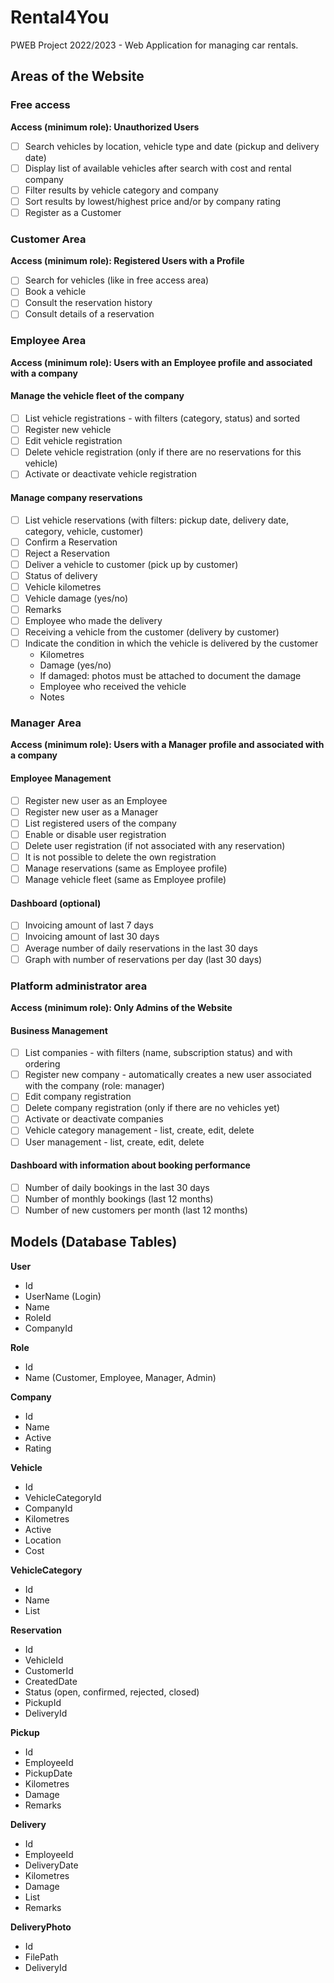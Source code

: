 # Rental4You
PWEB Project 2022/2023 - Web Application for managing car rentals.

## Areas of the Website

### Free access
**Access (minimum role): Unauthorized Users**
- [ ] Search vehicles by location, vehicle type and date (pickup and delivery date)
- [ ] Display list of available vehicles after search with cost and rental company
- [ ] Filter results by vehicle category and company
- [ ] Sort results by lowest/highest price and/or by company rating
- [ ] Register as a Customer

### Customer Area
**Access (minimum role): Registered Users with a Profile**
- [ ] Search for vehicles (like in free access area)
- [ ] Book a vehicle
- [ ] Consult the reservation history
- [ ] Consult details of a reservation

### Employee Area
**Access (minimum role): Users with an Employee profile and associated with a company**

#### Manage the vehicle fleet of the company
- [ ] List vehicle registrations - with filters (category, status) and sorted
- [ ] Register new vehicle
- [ ] Edit vehicle registration
- [ ] Delete vehicle registration (only if there are no reservations for this vehicle)
- [ ] Activate or deactivate vehicle registration

#### Manage company reservations
- [ ] List vehicle reservations (with filters: pickup date, delivery date, category, vehicle, customer)
- [ ] Confirm a Reservation
- [ ] Reject a Reservation
- [ ] Deliver a vehicle to customer (pick up by customer)
- [ ] Status of delivery
- [ ] Vehicle kilometres
- [ ] Vehicle damage (yes/no)
- [ ] Remarks
- [ ] Employee who made the delivery
- [ ] Receiving a vehicle from the customer (delivery by customer)
- [ ] Indicate the condition in which the vehicle is delivered by the customer
    - Kilometres
    - Damage (yes/no)
    - If damaged: photos must be attached to document the damage
    - Employee who received the vehicle
    - Notes

### Manager Area
**Access (minimum role): Users with a Manager profile and associated with a company**

#### Employee Management
- [ ] Register new user as an Employee
- [ ] Register new user as a Manager
- [ ] List registered users of the company
- [ ] Enable or disable user registration
- [ ] Delete user registration (if not associated with any reservation)
- [ ] It is not possible to delete the own registration
- [ ] Manage reservations (same as Employee profile)
- [ ] Manage vehicle fleet (same as Employee profile)

#### Dashboard (optional)
- [ ] Invoicing amount of last 7 days
- [ ] Invoicing amount of last 30 days
- [ ] Average number of daily reservations in the last 30 days
- [ ] Graph with number of reservations per day (last 30 days)

### Platform administrator area
**Access (minimum role): Only Admins of the Website**

#### Business Management
- [ ] List companies - with filters (name, subscription status) and with ordering
- [ ] Register new company - automatically creates a new user associated with the company (role: manager)
- [ ] Edit company registration
- [ ] Delete company registration (only if there are no vehicles yet)
- [ ] Activate or deactivate companies
- [ ] Vehicle category management - list, create, edit, delete
- [ ] User management - list, create, edit, delete

#### Dashboard with information about booking performance
- [ ] Number of daily bookings in the last 30 days
- [ ] Number of monthly bookings (last 12 months)
- [ ] Number of new customers per month (last 12 months)

## Models (Database Tables)

**User**
- Id
- UserName (Login)
- Name
- RoleId
- CompanyId

**Role**
- Id
- Name (Customer, Employee, Manager, Admin)

**Company**
- Id
- Name
- Active
- Rating

**Vehicle**
- Id
- VehicleCategoryId
- CompanyId
- Kilometres
- Active
- Location
- Cost

**VehicleCategory**
- Id
- Name
- List<Vehicle>

**Reservation**
- Id
- VehicleId
- CustomerId
- CreatedDate
- Status (open, confirmed, rejected, closed)
- PickupId
- DeliveryId

**Pickup**
- Id
- EmployeeId
- PickupDate
- Kilometres
- Damage
- Remarks

**Delivery**
- Id
- EmployeeId
- DeliveryDate
- Kilometres
- Damage
- List<Photo>
- Remarks

**DeliveryPhoto**
- Id
- FilePath
- DeliveryId
